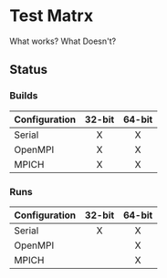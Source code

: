 # Test Matrx

What works? What Doesn't?

## Status

### Builds

| Configuration |  32-bit | 64-bit |
|---------------|:-------:|:------:|
| Serial        |    X    |    X   |     
| OpenMPI       |    X    |    X   |
| MPICH         |    X    |    X   |

### Runs

| Configuration |  32-bit | 64-bit |
|---------------|:-------:|:------:|
| Serial        |    X    |    X   |     
| OpenMPI       |         |    X   |
| MPICH         |         |    X   |
